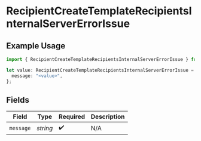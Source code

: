 # RecipientCreateTemplateRecipientsInternalServerErrorIssue

## Example Usage

```typescript
import { RecipientCreateTemplateRecipientsInternalServerErrorIssue } from "@documenso/sdk-typescript/models/errors";

let value: RecipientCreateTemplateRecipientsInternalServerErrorIssue = {
  message: "<value>",
};
```

## Fields

| Field              | Type               | Required           | Description        |
| ------------------ | ------------------ | ------------------ | ------------------ |
| `message`          | *string*           | :heavy_check_mark: | N/A                |